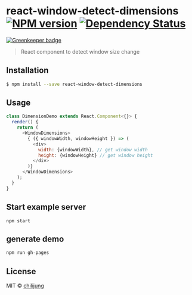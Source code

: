 # react-window-detect-dimensions [![NPM version][npm-image]][npm-url]  [![Dependency Status][daviddm-image]][daviddm-url]

[![Greenkeeper badge](https://badges.greenkeeper.io/Canner/react-window-detect-dimensions.svg)](https://greenkeeper.io/)
> React component to detect window size change

## Installation

```sh
$ npm install --save react-window-detect-dimensions
```

## Usage

```js
class DimensionDemo extends React.Component<{}> {
  render() {
    return (
      <WindowDimensions>
        { ({ windowWidth, windowHeight }) => (
          <div>
            width: {windowWidth}, // get window width
            height: {windowHeight} // get window height
          </div>
        )}
      </WindowDimensions>
    );
  }
}
```

## Start example server

```
npm start
```

## generate demo

```js
npm run gh-pages
```

## License

MIT © [chilijung]()


[npm-image]: https://badge.fury.io/js/react-window-detect-dimensions.svg
[npm-url]: https://npmjs.org/package/react-window-detect-dimensions
[travis-image]: https://travis-ci.org/Canner/react-window-detect-dimensions.svg?branch=master
[travis-url]: https://travis-ci.org/Canner/react-window-detect-dimensions
[daviddm-image]: https://david-dm.org/Canner/react-window-detect-dimensions.svg?theme=shields.io
[daviddm-url]: https://david-dm.org/Canner/react-window-detect-dimensions
